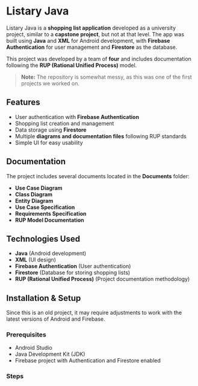 # Listary Java

Listary Java is a **shopping list application** developed as a university project, similar to a **capstone project**, but not at that level. The app was built using **Java** and **XML** for Android development, with **Firebase Authentication** for user management and **Firestore** as the database.  

This project was developed by a team of **four** and includes documentation following the **RUP (Rational Unified Process)** model.

> **Note:** The repository is somewhat messy, as this was one of the first projects we worked on.

## Features

- User authentication with **Firebase Authentication**  
- Shopping list creation and management  
- Data storage using **Firestore**  
- Multiple **diagrams and documentation files** following RUP standards  
- Simple UI for easy usability  

## Documentation

The project includes several documents located in the **Documents** folder:

- **Use Case Diagram**  
- **Class Diagram**  
- **Entity Diagram**  
- **Use Case Specification**  
- **Requirements Specification**  
- **RUP Model Documentation**  

## Technologies Used

- **Java** (Android development)  
- **XML** (UI design)  
- **Firebase Authentication** (User authentication)  
- **Firestore** (Database for storing shopping lists)  
- **RUP (Rational Unified Process)** (Project documentation methodology)  

## Installation & Setup

Since this is an old project, it may require adjustments to work with the latest versions of Android and Firebase.

### Prerequisites

- Android Studio  
- Java Development Kit (JDK)  
- Firebase project with Authentication and Firestore enabled  

### Steps
